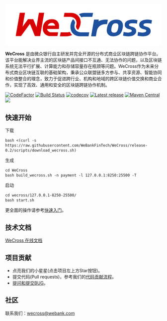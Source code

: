 ![](./docs/images/menu_logo_wecross.svg)

**WeCross** 是由微众银行自主研发并完全开源的分布式商业区块链跨链协作平台。该平台能解决业界主流的区块链产品间接口不互通、无法协作的问题，以及区块链系统无法平行扩展、计算能力和存储容量存在瓶颈等问题。WeCross作为未来分布式商业区块链互联的基础架构，秉承公众联盟链多方参与、共享资源、智能协同和价值整合的理念，致力于促进跨行业、机构和地域的跨区块链价值交换和商业合作，实现了高效、通用和安全的区块链跨链协作机制。

[![CodeFactor](https://www.codefactor.io/repository/github/webankfintech/wecross/badge)](https://www.codefactor.io/repository/github/webankfintech/wecross) [![Build Status](https://travis-ci.org/WeBankFinTech/WeCross.svg?branch=dev)](https://travis-ci.org/WeBankFinTech/WeCross) [![codecov](https://codecov.io/gh/WeBankFinTech/WeCross/branch/dev/graph/badge.svg)](https://codecov.io/gh/WeBankFinTech/WeCross) [![Latest release](https://img.shields.io/github/release/WeBankFinTech/WeCross.svg)](https://github.com/WeBankFinTech/WeCross/releases/latest)
[![Maven Central](https://img.shields.io/maven-central/v/com.webank.wecross/wecross-client.svg?label=Maven%20Central)]() ![](https://img.shields.io/github/license/WeBankFinTech/WeCross) 

## 快速开始

下载

``` shell
bash <(curl -s https://raw.githubusercontent.com/WeBankFinTech/WeCross/release-0.2/scripts/download_wecross.sh)
```

生成

``` shell
cd WeCross
bash build_wecross.sh -n payment -l 127.0.0.1:8250:25500 -T
```

启动

``` shell
cd wecross/127.0.0.1-8250-25500/
bash start.sh
```

更全面的操作请参考[快速入门](https://wecross.readthedocs.io/zh_CN/dev/docs/tutorial/index.html)。

## 技术文档

[WeCross 在线文档](https://wecross.readthedocs.io/zh_CN/latest/)

## 项目贡献

- 点亮我们的小星星(点击项目左上方Star按钮)。
- 提交代码(Pull requests)，参考我们的[代码贡献流程](CONTRIBUTING_CN.md)。
- [提问和提交BUG](https://github.com/WeBankFinTech/WeCross/issues)。

## 社区

联系我们：wecross@webank.com

